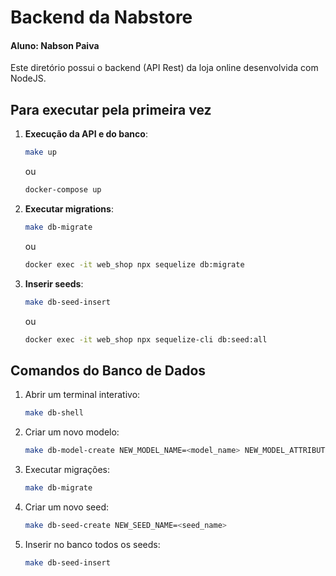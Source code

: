 # Backend da Nabstore
#### Aluno: Nabson Paiva
Este diretório possui o backend (API Rest) da loja online desenvolvida com NodeJS.

## Para executar pela primeira vez
1. **Execução da API e do banco**:
    ```bash
    make up
    ```
    ou
    ```bash
    docker-compose up
    ```

2. **Executar migrations**:
    ```bash
    make db-migrate
    ```
    ou
    ```bash
    docker exec -it web_shop npx sequelize db:migrate
    ```

3. **Inserir seeds**:
    ```bash
    make db-seed-insert
    ```
    ou
    ```bash
    docker exec -it web_shop npx sequelize-cli db:seed:all
    ```


## Comandos do Banco de Dados

1. Abrir um terminal interativo:
    ```bash
    make db-shell
    ```

2. Criar um novo modelo:
    ```bash
    make db-model-create NEW_MODEL_NAME=<model_name> NEW_MODEL_ATTRIBUTES=<att1=type,att2=type...>
    ```

3. Executar migrações:
    ```bash
    make db-migrate
    ```

4. Criar um novo seed:
    ```bash
    make db-seed-create NEW_SEED_NAME=<seed_name>
    ```

4. Inserir no banco todos os seeds:
    ```bash
    make db-seed-insert
    ```
